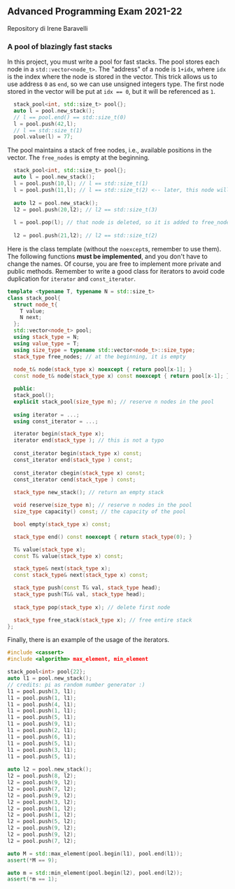 ## Advanced Programming Exam 2021-22

Repository di Irene Baravelli

### A pool of blazingly fast stacks

In this project, you must write a pool for fast stacks. The pool stores each node in a `std::vector<node_t>`. The "address" of a node is `1+idx`, where `idx` is the index where the node is stored in the vector. This trick allows us to use address `0` as `end`, so we can use unsigned integers type. The first node stored in the vector will be put at `idx == 0`, but it will be referenced as `1`.

```c++
  stack_pool<int, std::size_t> pool{};
  auto l = pool.new_stack();
  // l == pool.end() == std::size_t(0)
  l = pool.push(42,l);
  // l == std::size_t(1)
  pool.value(l) = 77;
```

The pool maintains a stack of free nodes, i.e., available positions in the vector. The `free_nodes` is empty at the beginning.

```c++
  stack_pool<int, std::size_t> pool{};
  auto l = pool.new_stack();
  l = pool.push(10,l); // l == std::size_t(1)
  l = pool.push(11,l); // l == std::size_t(2) <-- later, this node will be deleted
  
  auto l2 = pool.new_stack();
  l2 = pool.push(20,l2); // l2 == std::size_t(3)
  
  l = pool.pop(l); // that node is deleted, so it is added to free_nodes
  
  l2 = pool.push(21,l2); // l2 == std::size_t(2)
```

Here is the class template (without the `noexcept`s, remember to use them). The following functions **must be implemented**, and you don't have to change the names. Of course, you are free to implement more private and public methods. Remember to write a good class for iterators to avoid code duplication for `iterator` and `const_iterator`.

```c++
template <typename T, typename N = std::size_t>
class stack_pool{
  struct node_t{
    T value;
    N next;
  };
  std::vector<node_t> pool;
  using stack_type = N;
  using value_type = T;
  using size_type = typename std::vector<node_t>::size_type;
  stack_type free_nodes; // at the beginning, it is empty
  
  node_t& node(stack_type x) noexcept { return pool[x-1]; }
  const node_t& node(stack_type x) const noexcept { return pool[x-1]; }

  public:
  stack_pool();
  explicit stack_pool(size_type n); // reserve n nodes in the pool
    
  using iterator = ...;
  using const_iterator = ...;

  iterator begin(stack_type x);
  iterator end(stack_type ); // this is not a typo
    
  const_iterator begin(stack_type x) const;
  const_iterator end(stack_type ) const; 
  
  const_iterator cbegin(stack_type x) const;
  const_iterator cend(stack_type ) const;
    
  stack_type new_stack(); // return an empty stack

  void reserve(size_type n); // reserve n nodes in the pool
  size_type capacity() const; // the capacity of the pool

  bool empty(stack_type x) const;

  stack_type end() const noexcept { return stack_type(0); }

  T& value(stack_type x);
  const T& value(stack_type x) const;

  stack_type& next(stack_type x);
  const stack_type& next(stack_type x) const;

  stack_type push(const T& val, stack_type head);
  stack_type push(T&& val, stack_type head);
  
  stack_type pop(stack_type x); // delete first node

  stack_type free_stack(stack_type x); // free entire stack
};
```

Finally, there is an example of the usage of the iterators.

```c++
#include <cassert>
#include <algorithm> max_element, min_element

stack_pool<int> pool{22};
auto l1 = pool.new_stack();
// credits: pi as random number generator :)
l1 = pool.push(3, l1);
l1 = pool.push(1, l1);
l1 = pool.push(4, l1);
l1 = pool.push(1, l1);
l1 = pool.push(5, l1);
l1 = pool.push(9, l1);
l1 = pool.push(2, l1);
l1 = pool.push(6, l1);
l1 = pool.push(5, l1);
l1 = pool.push(3, l1);
l1 = pool.push(5, l1);
    
auto l2 = pool.new_stack();
l2 = pool.push(8, l2);
l2 = pool.push(9, l2);
l2 = pool.push(7, l2);
l2 = pool.push(9, l2);
l2 = pool.push(3, l2);
l2 = pool.push(1, l2);
l2 = pool.push(1, l2);
l2 = pool.push(5, l2);
l2 = pool.push(9, l2);
l2 = pool.push(9, l2);
l2 = pool.push(7, l2);

auto M = std::max_element(pool.begin(l1), pool.end(l1));
assert(*M == 9);

auto m = std::min_element(pool.begin(l2), pool.end(l2));
assert(*m == 1);

```

